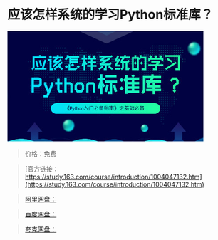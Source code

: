 # 应该怎样系统的学习Python标准库？

![img](../../../assets/study163/free/DE7E09B93217C9E5A9DD7A0E264F7AD7.jpg)

> 价格：免费

> [官方链接：https://study.163.com/course/introduction/1004047132.htm](https://study.163.com/course/introduction/1004047132.htm)

> [阿里网盘：]()

> [百度网盘：]()

> [夸克网盘：]()
